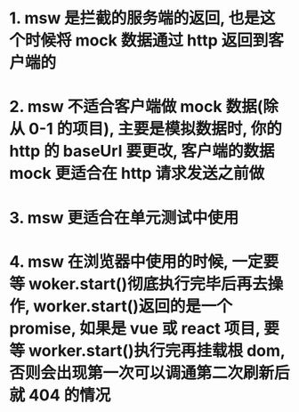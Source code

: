 # 1. msw 是拦截的服务端的返回, 也是这个时候将 mock 数据通过 http 返回到客户端的

# 2. msw 不适合客户端做 mock 数据(除从 0-1 的项目), 主要是模拟数据时, 你的 http 的 baseUrl 要更改, 客户端的数据 mock 更适合在 http 请求发送之前做

# 3. msw 更适合在单元测试中使用

# 4. msw 在浏览器中使用的时候, 一定要等 woker.start()彻底执行完毕后再去操作, worker.start()返回的是一个 promise, 如果是 vue 或 react 项目, 要等 worker.start()执行完再挂载根 dom, 否则会出现第一次可以调通第二次刷新后就 404 的情况
